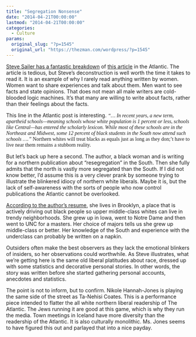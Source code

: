 ```yaml
---
title: "Segregation Nonsense"
date: "2014-04-21T00:00:00"
lastmod: "2014-04-21T00:00:00"
categories:
  - Culture
params:
  original_slug: "?p=1545"
  original_url: "https://thezman.com/wordpress/?p=1545"
---
```


<a href="http://isteve.blogspot.com/" rel="noopener noreferrer"
target="_blank">Steve Sailer has a fantastic breakdown</a> of <a
href="http://www.theatlantic.com/features/archive/2014/04/segregation-now/359813/"
rel="noopener noreferrer" target="_blank">this article</a> in the
Atlantic. The article is tedious, but Steve’s deconstruction is well
worth the time it takes to read it. It is an example of why I rarely
read anything written by women. Women want to share experiences and talk
about them. Men want to see facts and state opinions. That does not mean
all male writers are cold-blooded logic machines. It’s that many are
willing to write about facts, rather than their feelings about the
facts.

This line in the Atlantic post is interesting.
<span style="font-family: Georgia, 'Bitstream Charter', serif; font-style: italic;">“…
In recent years, a new term, apartheid schools—meaning schools whose
white population is 1 percent or less, schools like Central—has entered
the scholarly lexicon. While most of these schools are in the Northeast
and Midwest, some 12 percent of black students in the South now attend
such schools ….”
</span><span style="font-family: Georgia, 'Bitstream Charter', serif;">Northern
whites will treat blacks as equals just as long as they don;’t have to
live near them remains a stubborn reality.</span>

But let’s back up here a second. The author, a black woman and is
writing for a northern publication about “resegregation” in the South.
Then she fully admits that the north is vastly more segregated than the
South. If I did not know better, I’d assume this is a very clever prank
by someone trying to illustrate the blinkered idiocy of northern white
liberals. Maybe it is, but the lack of self-awareness with the sorts of
people who now control publications the Atlantic cannot be overlooked.

<a href="http://nikolehannahjones.com/about/" rel="noopener noreferrer"
target="_blank">According to the author’s resume</a>, she lives in
Brooklyn, a place that is actively driving out black people so upper
middle-class whites can live in trendy neighborhoods. She grew up in
Iowa, went to Notre Dame and then went to UNC for a masters. Her choice
of majors tells us she grew up middle-class or better. Her knowledge of
the South and experience with the underclass can probably be written on
a napkin.

Outsiders often make the best observers as they lack the emotional
blinkers of insiders, so her observations could worthwhile. As Steve
illustrates, what we’re getting here is the same old liberal platitudes
about race, dressed up with some statistics and decorative personal
stories. In other words, the story was written before she started
gathering personal accounts, anecdotes and statistics.

The point is not to inform, but to confirm. Nikole Hannah-Jones is
playing the same side of the street as <span class="st">Ta-Nehisi
Coates. This is a performance piece intended to flatter the all white
northern liberal readership of The Atlantic. The Jews running it are
good at this game, which is why they run the media. Town meetings in
Iceland have more diversity than the readership of the Atlantic. It is
also culturally monolithic. Ms. Jones seems to have figured this out and
parlayed that into a nice payday.</span>
